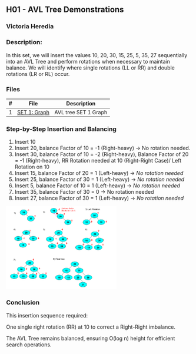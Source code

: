 ## H01 - AVL Tree Demonstrations
### Victoria Heredia
### Description:
In this set, we will insert the values 10, 20, 30, 15, 25, 5, 35, 27 sequentially into an AVL Tree and perform rotations when necessary to maintain balance. We will identify where single rotations (LL or RR) and double rotations (LR or RL) occur.



### Files

|   #   | File             | Description                                        |
| :---: | ---------------- | -------------------------------------------------- |
|   1   | [SET 1: Graph](./AVL_TREE_SET1.png) | AVL tree SET 1 Graph            |


### Step-by-Step Insertion and Balancing
1. Insert 10
2. Insert 20, balance Factor of 10 = -1 (Right-heavy) → No rotation needed.
3. Insert 30, balance Factor of 10 = -2 (Right-heavy), Balance Factor of 20 = -1 (Right-heavy), RR Rotation needed at 10 (Right-Right Case)/ Left Rotation on 10
4. Insert 15, balance Factor of 20 = 1 (Left-heavy) → *No rotation needed*
5. Insert 25, balance Factor of 30 = 1 (Left-heavy) → *No rotation needed*
6. Insert 5, balance Factor of 10 = 1 (Left-heavy) → *No rotation needed*
7. Insert 35, balance Factor of 30 = 0 → No rotation needed
8. Insert 27, balance Factor of 30 = 1 (Left-heavy) → *No rotation needed*

<img src=AVL_TREE_SET1.png width=300>

### Conclusion
This insertion sequence required:

One single right rotation (RR) at 10 to correct a Right-Right imbalance.

The AVL Tree remains balanced, ensuring O(log n) height for efficient search operations.